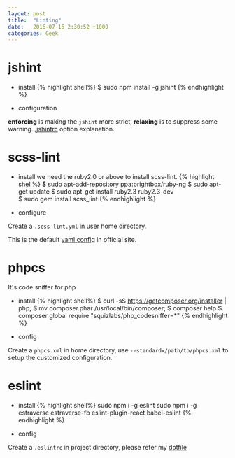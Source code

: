 ```yaml
---
layout: post
title:  "Linting"
date:   2016-07-16 2:30:52 +1000
categories: Geek
---
```


jshint
======
 - install
{% highlight shell%}
    $ sudo npm install -g jshint
{% endhighlight %}

 - configuration
 
**enforcing** is making the `jshint` more strict, **relaxing** is to suppress some warning.
[.jshintrc](https://github.com/jshint/jshint/blob/master/examples/.jshintrc) option explanation.

scss-lint
=========
- install
we need the ruby2.0 or above to install scss-lint.
{% highlight shell%}
    $ sudo apt-add-repository ppa:brightbox/ruby-ng
    $ sudo apt-get update
    $ sudo apt-get install ruby2.3 ruby2.3-dev    
    $ sudo gem install scss_lint
{% endhighlight %}

- configure

Create a `.scss-lint.yml` in user home directory.

This is the default [yaml config](https://raw.githubusercontent.com/brigade/scss-lint/master/config/default.yml)  in official site.

phpcs
=====

 It's code sniffer for php
 
 - install
{% highlight shell%}
    $ curl -sS https://getcomposer.org/installer | php;
    $ mv composer.phar /usr/local/bin/composer;
    $ composer help
    $ composer global require "squizlabs/php_codesniffer=*"
{% endhighlight %}
 
 - config

 Create a `phpcs.xml` in home directory, use `--standard=/path/to/phpcs.xml` to setup the customized configuration.

eslint
======

- install
{% highlight shell%}
sudo npm i -g eslint
sudo npm i -g estraverse estraverse-fb eslint-plugin-react babel-eslint
{% endhighlight %}

- config

Create a `.eslintrc` in project directory, please refer my [dotfile](https://gist.github.com/ericatsydney/b5e62ef00b4eb80c2b0bd3d80d9b1932)
